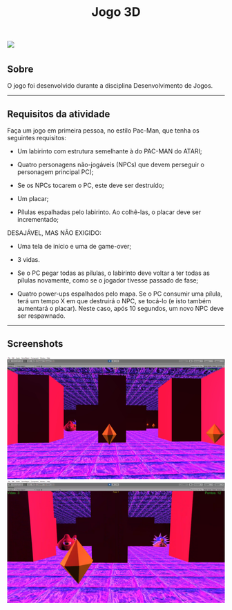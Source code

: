 <h1 align="center">Jogo 3D</h1>
<h1>
   <img src="apresentacao.gif">
</h1>

## Sobre
O jogo foi desenvolvido durante a disciplina Desenvolvimento de Jogos.

---

## Requisitos da atividade
Faça um jogo em primeira pessoa, no estilo Pac-Man, que tenha os seguintes requisitos:

- Um labirinto com estrutura semelhante à do PAC-MAN do ATARI;

- Quatro personagens não-jogáveis (NPCs) que devem perseguir o personagem principal PC);

- Se os NPCs tocarem o PC, este deve ser destruído;

- Um placar;

- Pílulas espalhadas pelo labirinto. Ao colhê-las, o placar deve ser incrementado;

DESAJÁVEL, MAS NÃO EXIGIDO:

- Uma tela de início e uma de game-over;

- 3 vidas.

- Se o PC pegar todas as pílulas, o labirinto deve voltar a ter todas as pílulas novamente, como se o jogador tivesse passado de fase;

- Quatro power-ups espalhados pelo mapa. Se o PC consumir uma pílula, terá um tempo X em que destruirá o NPC, se tocá-lo (e isto também aumentará o placar). Neste caso, após 10 segundos, um novo NPC deve ser respawnado. 

---

## Screenshots 
<p align="middle">
  <img src="1.png">
  <img src="2.png">
</p>
